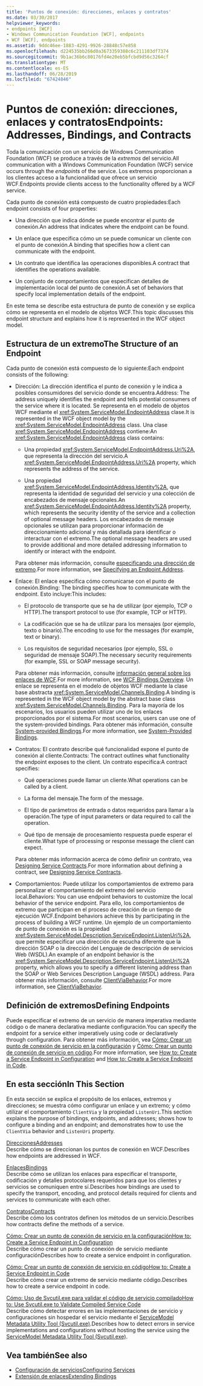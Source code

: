 ```yaml
---
title: 'Puntos de conexión: direcciones, enlaces y contratos'
ms.date: 03/30/2017
helpviewer_keywords:
- endpoints [WCF]
- Windows Communication Foundation [WCF], endpoints
- WCF [WCF], endpoints
ms.assetid: 9ddc46ee-1883-4291-9926-28848c57e858
ms.openlocfilehash: d224535bb266d0a3673359388c6c211103df7374
ms.sourcegitcommit: 9b1ac36b6c80176fd4e20eb5bfcbd9d56c3264cf
ms.translationtype: MT
ms.contentlocale: es-ES
ms.lasthandoff: 06/28/2019
ms.locfileid: "67424846"
---
```

# <a name="endpoints-addresses-bindings-and-contracts"></a><span data-ttu-id="d6202-102">Puntos de conexión: direcciones, enlaces y contratos</span><span class="sxs-lookup"><span data-stu-id="d6202-102">Endpoints: Addresses, Bindings, and Contracts</span></span>
<span data-ttu-id="d6202-103">Toda la comunicación con un servicio de Windows Communication Foundation (WCF) se produce a través de la *extremos* del servicio.</span><span class="sxs-lookup"><span data-stu-id="d6202-103">All communication with a Windows Communication Foundation (WCF) service occurs through the *endpoints* of the service.</span></span> <span data-ttu-id="d6202-104">Los extremos proporcionan a los clientes acceso a la funcionalidad que ofrece un servicio WCF.</span><span class="sxs-lookup"><span data-stu-id="d6202-104">Endpoints provide clients access to the functionality offered by a WCF service.</span></span>  
  
 <span data-ttu-id="d6202-105">Cada punto de conexión está compuesto de cuatro propiedades:</span><span class="sxs-lookup"><span data-stu-id="d6202-105">Each endpoint consists of four properties:</span></span>  
  
- <span data-ttu-id="d6202-106">Una dirección que indica dónde se puede encontrar el punto de conexión.</span><span class="sxs-lookup"><span data-stu-id="d6202-106">An address that indicates where the endpoint can be found.</span></span>  
  
- <span data-ttu-id="d6202-107">Un enlace que especifica cómo un se puede comunicar un cliente con el punto de conexión.</span><span class="sxs-lookup"><span data-stu-id="d6202-107">A binding that specifies how a client can communicate with the endpoint.</span></span>  
  
- <span data-ttu-id="d6202-108">Un contrato que identifica las operaciones disponibles.</span><span class="sxs-lookup"><span data-stu-id="d6202-108">A contract that identifies the operations available.</span></span>  
  
- <span data-ttu-id="d6202-109">Un conjunto de comportamientos que especifican detalles de implementación local del punto de conexión.</span><span class="sxs-lookup"><span data-stu-id="d6202-109">A set of behaviors that specify local implementation details of the endpoint.</span></span>  
  
 <span data-ttu-id="d6202-110">En este tema se describe esta estructura de punto de conexión y se explica cómo se representa en el modelo de objetos WCF.</span><span class="sxs-lookup"><span data-stu-id="d6202-110">This topic discusses this endpoint structure and explains how it is represented in the WCF object model.</span></span>  
  
## <a name="the-structure-of-an-endpoint"></a><span data-ttu-id="d6202-111">Estructura de un extremo</span><span class="sxs-lookup"><span data-stu-id="d6202-111">The Structure of an Endpoint</span></span>  
 <span data-ttu-id="d6202-112">Cada punto de conexión está compuesto de lo siguiente:</span><span class="sxs-lookup"><span data-stu-id="d6202-112">Each endpoint consists of the following:</span></span>  
  
- <span data-ttu-id="d6202-113">Dirección: La dirección identifica el punto de conexión y le indica a posibles consumidores del servicio donde se encuentra.</span><span class="sxs-lookup"><span data-stu-id="d6202-113">Address: The address uniquely identifies the endpoint and tells potential consumers of the service where it is located.</span></span> <span data-ttu-id="d6202-114">Se representa en el modelo de objetos WCF mediante el <xref:System.ServiceModel.EndpointAddress> clase.</span><span class="sxs-lookup"><span data-stu-id="d6202-114">It is represented in the WCF object model by the <xref:System.ServiceModel.EndpointAddress> class.</span></span> <span data-ttu-id="d6202-115">Una clase <xref:System.ServiceModel.EndpointAddress> contiene:</span><span class="sxs-lookup"><span data-stu-id="d6202-115">An <xref:System.ServiceModel.EndpointAddress> class contains:</span></span>  
  
    - <span data-ttu-id="d6202-116">Una propiedad <xref:System.ServiceModel.EndpointAddress.Uri%2A>, que representa la dirección del servicio.</span><span class="sxs-lookup"><span data-stu-id="d6202-116">A <xref:System.ServiceModel.EndpointAddress.Uri%2A> property, which represents the address of the service.</span></span>  
  
    - <span data-ttu-id="d6202-117">Una propiedad <xref:System.ServiceModel.EndpointAddress.Identity%2A>, que representa la identidad de seguridad del servicio y una colección de encabezados de mensaje opcionales.</span><span class="sxs-lookup"><span data-stu-id="d6202-117">An <xref:System.ServiceModel.EndpointAddress.Identity%2A> property, which represents the security identity of the service and a collection of optional message headers.</span></span> <span data-ttu-id="d6202-118">Los encabezados de mensaje opcionales se utilizan para proporcionar información de direccionamiento adicional y más detallada para identificar o interactuar con el extremo.</span><span class="sxs-lookup"><span data-stu-id="d6202-118">The optional message headers are used to provide additional and more detailed addressing information to identify or interact with the endpoint.</span></span>  
  
     <span data-ttu-id="d6202-119">Para obtener más información, consulte [especificando una dirección de extremo](../../../../docs/framework/wcf/specifying-an-endpoint-address.md).</span><span class="sxs-lookup"><span data-stu-id="d6202-119">For more information, see [Specifying an Endpoint Address](../../../../docs/framework/wcf/specifying-an-endpoint-address.md).</span></span>  
  
- <span data-ttu-id="d6202-120">Enlace: El enlace especifica cómo comunicarse con el punto de conexión.</span><span class="sxs-lookup"><span data-stu-id="d6202-120">Binding: The binding specifies how to communicate with the endpoint.</span></span> <span data-ttu-id="d6202-121">Esto incluye:</span><span class="sxs-lookup"><span data-stu-id="d6202-121">This includes:</span></span>  
  
    - <span data-ttu-id="d6202-122">El protocolo de transporte que se ha de utilizar (por ejemplo, TCP o HTTP).</span><span class="sxs-lookup"><span data-stu-id="d6202-122">The transport protocol to use (for example, TCP or HTTP).</span></span>  
  
    - <span data-ttu-id="d6202-123">La codificación que se ha de utilizar para los mensajes (por ejemplo, texto o binario).</span><span class="sxs-lookup"><span data-stu-id="d6202-123">The encoding to use for the messages (for example, text or binary).</span></span>  
  
    - <span data-ttu-id="d6202-124">Los requisitos de seguridad necesarios (por ejemplo, SSL o seguridad de mensaje SOAP).</span><span class="sxs-lookup"><span data-stu-id="d6202-124">The necessary security requirements (for example, SSL or SOAP message security).</span></span>  
  
     <span data-ttu-id="d6202-125">Para obtener más información, consulte [información general sobre los enlaces de WCF](../../../../docs/framework/wcf/bindings-overview.md).</span><span class="sxs-lookup"><span data-stu-id="d6202-125">For more information, see [WCF Bindings Overview](../../../../docs/framework/wcf/bindings-overview.md).</span></span> <span data-ttu-id="d6202-126">Un enlace se representa en el modelo de objetos WCF mediante la clase base abstracta <xref:System.ServiceModel.Channels.Binding>.</span><span class="sxs-lookup"><span data-stu-id="d6202-126">A binding is represented in the WCF object model by the abstract base class <xref:System.ServiceModel.Channels.Binding>.</span></span> <span data-ttu-id="d6202-127">Para la mayoría de los escenarios, los usuarios pueden utilizar uno de los enlaces proporcionados por el sistema.</span><span class="sxs-lookup"><span data-stu-id="d6202-127">For most scenarios, users can use one of the system-provided bindings.</span></span> <span data-ttu-id="d6202-128">Para obtener más información, consulte [System-provided Bindings](../../../../docs/framework/wcf/system-provided-bindings.md).</span><span class="sxs-lookup"><span data-stu-id="d6202-128">For more information, see [System-Provided Bindings](../../../../docs/framework/wcf/system-provided-bindings.md).</span></span>  
  
- <span data-ttu-id="d6202-129">Contratos: El contrato describe qué funcionalidad expone el punto de conexión al cliente.</span><span class="sxs-lookup"><span data-stu-id="d6202-129">Contracts: The contract outlines what functionality the endpoint exposes to the client.</span></span> <span data-ttu-id="d6202-130">Un contrato especifica:</span><span class="sxs-lookup"><span data-stu-id="d6202-130">A contract specifies:</span></span>  
  
    - <span data-ttu-id="d6202-131">Qué operaciones puede llamar un cliente.</span><span class="sxs-lookup"><span data-stu-id="d6202-131">What operations can be called by a client.</span></span>  
  
    - <span data-ttu-id="d6202-132">La forma del mensaje.</span><span class="sxs-lookup"><span data-stu-id="d6202-132">The form of the message.</span></span>  
  
    - <span data-ttu-id="d6202-133">El tipo de parámetros de entrada o datos requeridos para llamar a la operación.</span><span class="sxs-lookup"><span data-stu-id="d6202-133">The type of input parameters or data required to call the operation.</span></span>  
  
    - <span data-ttu-id="d6202-134">Qué tipo de mensaje de procesamiento respuesta puede esperar el cliente.</span><span class="sxs-lookup"><span data-stu-id="d6202-134">What type of processing or response message the client can expect.</span></span>  
  
     <span data-ttu-id="d6202-135">Para obtener más información acerca de cómo definir un contrato, vea [Designing Service Contracts](../../../../docs/framework/wcf/designing-service-contracts.md).</span><span class="sxs-lookup"><span data-stu-id="d6202-135">For more information about defining a contract, see [Designing Service Contracts](../../../../docs/framework/wcf/designing-service-contracts.md).</span></span>  
  
- <span data-ttu-id="d6202-136">Comportamientos: Puede utilizar los comportamientos de extremo para personalizar el comportamiento del extremo del servicio local.</span><span class="sxs-lookup"><span data-stu-id="d6202-136">Behaviors: You can use endpoint behaviors to customize the local behavior of the service endpoint.</span></span> <span data-ttu-id="d6202-137">Para ello, los comportamientos de extremo que participan en el proceso de creación de un tiempo de ejecución WCF.</span><span class="sxs-lookup"><span data-stu-id="d6202-137">Endpoint behaviors achieve this by participating in the process of building a WCF runtime.</span></span> <span data-ttu-id="d6202-138">Un ejemplo de un comportamiento de punto de conexión es la propiedad <xref:System.ServiceModel.Description.ServiceEndpoint.ListenUri%2A>, que permite especificar una dirección de escucha diferente que la dirección SOAP o la dirección del Lenguaje de descripción de servicios Web (WSDL).</span><span class="sxs-lookup"><span data-stu-id="d6202-138">An example of an endpoint behavior is the <xref:System.ServiceModel.Description.ServiceEndpoint.ListenUri%2A> property, which allows you to specify a different listening address than the SOAP or Web Services Description Language (WSDL) address.</span></span> <span data-ttu-id="d6202-139">Para obtener más información, consulte [ClientViaBehavior](../../../../docs/framework/wcf/diagnostics/wmi/clientviabehavior.md).</span><span class="sxs-lookup"><span data-stu-id="d6202-139">For more information, see [ClientViaBehavior](../../../../docs/framework/wcf/diagnostics/wmi/clientviabehavior.md).</span></span>  
  
## <a name="defining-endpoints"></a><span data-ttu-id="d6202-140">Definición de extremos</span><span class="sxs-lookup"><span data-stu-id="d6202-140">Defining Endpoints</span></span>  
 <span data-ttu-id="d6202-141">Puede especificar el extremo de un servicio de manera imperativa mediante código o de manera declarativa mediante configuración.</span><span class="sxs-lookup"><span data-stu-id="d6202-141">You can specify the endpoint for a service either imperatively using code or declaratively through configuration.</span></span> <span data-ttu-id="d6202-142">Para obtener más información, vea [Cómo: Crear un punto de conexión de servicio en la configuración](../../../../docs/framework/wcf/feature-details/how-to-create-a-service-endpoint-in-configuration.md) y [Cómo: Crear un punto de conexión de servicio en código](../../../../docs/framework/wcf/feature-details/how-to-create-a-service-endpoint-in-code.md).</span><span class="sxs-lookup"><span data-stu-id="d6202-142">For more information, see [How to: Create a Service Endpoint in Configuration](../../../../docs/framework/wcf/feature-details/how-to-create-a-service-endpoint-in-configuration.md) and [How to: Create a Service Endpoint in Code](../../../../docs/framework/wcf/feature-details/how-to-create-a-service-endpoint-in-code.md).</span></span>  
  
## <a name="in-this-section"></a><span data-ttu-id="d6202-143">En esta sección</span><span class="sxs-lookup"><span data-stu-id="d6202-143">In This Section</span></span>  
 <span data-ttu-id="d6202-144">En esta sección se explica el propósito de los enlaces, extremos y direcciones; se muestra cómo configurar un enlace y un extremo; y cómo utilizar el comportamiento `ClientVia` y la propiedad `ListenUri`.</span><span class="sxs-lookup"><span data-stu-id="d6202-144">This section explains the purpose of bindings, endpoints, and addresses; shows how to configure a binding and an endpoint; and demonstrates how to use the `ClientVia` behavior and `ListenUri` property.</span></span>  
  
 [<span data-ttu-id="d6202-145">Direcciones</span><span class="sxs-lookup"><span data-stu-id="d6202-145">Addresses</span></span>](../../../../docs/framework/wcf/feature-details/endpoint-addresses.md)  
 <span data-ttu-id="d6202-146">Describe cómo se direccionan los puntos de conexión en WCF.</span><span class="sxs-lookup"><span data-stu-id="d6202-146">Describes how endpoints are addressed in WCF.</span></span>  
  
 [<span data-ttu-id="d6202-147">Enlaces</span><span class="sxs-lookup"><span data-stu-id="d6202-147">Bindings</span></span>](../../../../docs/framework/wcf/feature-details/bindings.md)  
 <span data-ttu-id="d6202-148">Describe cómo se utilizan los enlaces para especificar el transporte, codificación y detalles protocolares requeridos para que los clientes y servicios se comuniquen entre sí.</span><span class="sxs-lookup"><span data-stu-id="d6202-148">Describes how bindings are used to specify the transport, encoding, and protocol details required for clients and services to communicate with each other.</span></span>  
  
 [<span data-ttu-id="d6202-149">Contratos</span><span class="sxs-lookup"><span data-stu-id="d6202-149">Contracts</span></span>](../../../../docs/framework/wcf/feature-details/contracts.md)  
 <span data-ttu-id="d6202-150">Describe cómo los contratos definen los métodos de un servicio.</span><span class="sxs-lookup"><span data-stu-id="d6202-150">Describes how contracts define the methods of a service.</span></span>  
  
 [<span data-ttu-id="d6202-151">Cómo: Crear un punto de conexión de servicio en la configuración</span><span class="sxs-lookup"><span data-stu-id="d6202-151">How to: Create a Service Endpoint in Configuration</span></span>](../../../../docs/framework/wcf/feature-details/how-to-create-a-service-endpoint-in-configuration.md)  
 <span data-ttu-id="d6202-152">Describe cómo crear un punto de conexión de servicio mediante configuración</span><span class="sxs-lookup"><span data-stu-id="d6202-152">Describes how to create a service endpoint in configuration.</span></span>  
  
 [<span data-ttu-id="d6202-153">Cómo: Crear un punto de conexión de servicio en código</span><span class="sxs-lookup"><span data-stu-id="d6202-153">How to: Create a Service Endpoint in Code</span></span>](../../../../docs/framework/wcf/feature-details/how-to-create-a-service-endpoint-in-code.md)  
 <span data-ttu-id="d6202-154">Describe cómo crear un extremo de servicio mediante código.</span><span class="sxs-lookup"><span data-stu-id="d6202-154">Describes how to create a service endpoint in code.</span></span>  
  
 [<span data-ttu-id="d6202-155">Cómo: Uso de Svcutil.exe para validar el código de servicio compilado</span><span class="sxs-lookup"><span data-stu-id="d6202-155">How to: Use Svcutil.exe to Validate Compiled Service Code</span></span>](../../../../docs/framework/wcf/feature-details/how-to-use-svcutil-exe-to-validate-compiled-service-code.md)  
 <span data-ttu-id="d6202-156">Describe cómo detectar errores en las implementaciones de servicio y configuraciones sin hospedar el servicio mediante el [ServiceModel Metadata Utility Tool (Svcutil.exe)](../../../../docs/framework/wcf/servicemodel-metadata-utility-tool-svcutil-exe.md).</span><span class="sxs-lookup"><span data-stu-id="d6202-156">Describes how to detect errors in service implementations and configurations without hosting the service using the [ServiceModel Metadata Utility Tool (Svcutil.exe)](../../../../docs/framework/wcf/servicemodel-metadata-utility-tool-svcutil-exe.md).</span></span>  
  
## <a name="see-also"></a><span data-ttu-id="d6202-157">Vea también</span><span class="sxs-lookup"><span data-stu-id="d6202-157">See also</span></span>

- [<span data-ttu-id="d6202-158">Configuración de servicios</span><span class="sxs-lookup"><span data-stu-id="d6202-158">Configuring Services</span></span>](../../../../docs/framework/wcf/configuring-services.md)
- [<span data-ttu-id="d6202-159">Extensión de enlaces</span><span class="sxs-lookup"><span data-stu-id="d6202-159">Extending Bindings</span></span>](../../../../docs/framework/wcf/extending/extending-bindings.md)

